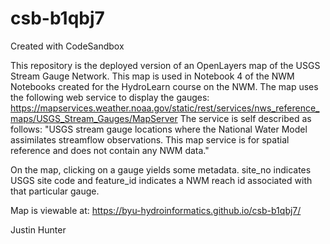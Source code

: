 # csb-b1qbj7

Created with CodeSandbox

This repository is the deployed version of an OpenLayers map of the USGS Stream Gauge Network. 
This map is used in Notebook 4 of the NWM Notebooks created for the HydroLearn course on the NWM.
The map uses the following web service to display the gauges: https://mapservices.weather.noaa.gov/static/rest/services/nws_reference_maps/USGS_Stream_Gauges/MapServer
The service is self described as follows:
"USGS stream gauge locations where the National Water Model assimilates streamflow observations. 
This map service is for spatial reference and does not contain any NWM data."

On the map, clicking on a gauge yields some metadata. 
site_no indicates USGS site code and feature_id indicates a NWM reach id associated with that particular gauge. 

Map is viewable at: https://byu-hydroinformatics.github.io/csb-b1qbj7/

Justin Hunter
